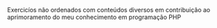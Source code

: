 Exercicíos não ordenados com conteúdos diversos em contribuição ao aprimoramento do meu conhecimento em programação PHP
